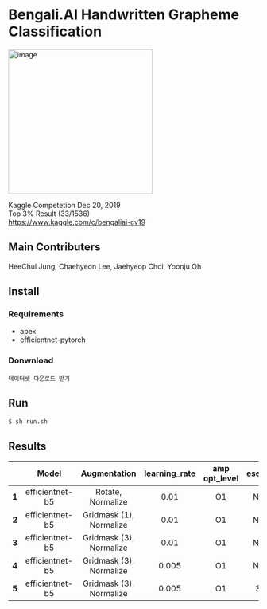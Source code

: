 # Bengali.AI Handwritten Grapheme Classification  
<img width="290" alt="image" src="https://user-images.githubusercontent.com/52495256/75094244-be24e600-55cc-11ea-9e11-a4b915964226.png">  

Kaggle Competetion Dec 20, 2019  
Top 3% Result (33/1536)  
https://www.kaggle.com/c/bengaliai-cv19  

## Main Contributers  
HeeChul Jung, Chaehyeon Lee, Jaehyeop Choi, Yoonju Oh  

## Install  
### Requirements  
  - apex  
  - efficientnet-pytorch  
### Donwnload  
```
데이터셋 다운로드 받기
```  

## Run  
```bash
$ sh run.sh
```  



##  Results  

|   | Model            |Augmentation      | learning_rate       | amp opt_level |esemble  | Accuracy |
|:--:|:----------------:|:----------------:|:----------------:|:-------------:|:--------:|:-------:|
|**1**|  efficientnet-b5 |  Rotate, Normalize | 0.01                | O1      |None        |  0.9736  |
|**2**|  efficientnet-b5 |  Gridmask (1), Normalize| 0.01         | O1      |None        |  0.9815  |
|**3**|  efficientnet-b5 |  Gridmask (3), Normalize| 0.01       | O1      |None        |  0.9831  |
|**4**|  efficientnet-b5 |  Gridmask (3), Normalize| 0.005    | O1      |None        |  0.9839  |
|**5**|  efficientnet-b5 |  Gridmask (3), Normalize            | 0.005          | O1      |3+4      |  <span style="color:red">0.9841</span>    |

